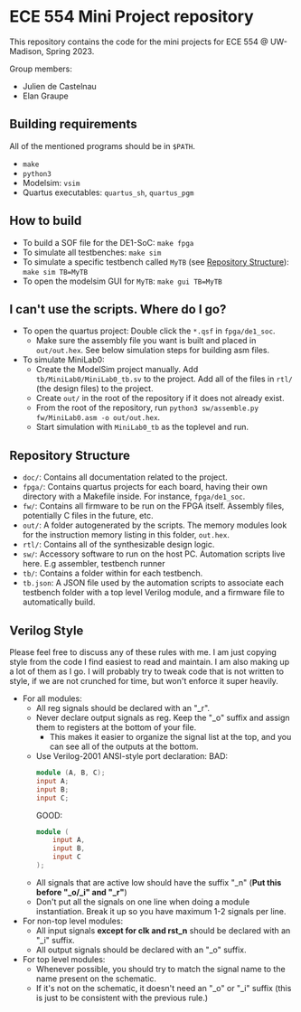 # ECE 554 Mini Project repository

This repository contains the code for the mini projects for ECE 554 @ UW-Madison, Spring 2023.

Group members:

* Julien de Castelnau
* Elan Graupe

## Building requirements

All of the mentioned programs should be in `$PATH`.

* `make`
* `python3`
* Modelsim: `vsim`
* Quartus executables: `quartus_sh`, `quartus_pgm`

## How to build

* To build a SOF file for the DE1-SoC: `make fpga`
* To simulate all testbenches: `make sim`
* To simulate a specific testbench called `MyTB` (see [Repository Structure](#repository-structure)): `make sim TB=MyTB`
* To open the modelsim GUI for `MyTB`: `make gui TB=MyTB`

## I can't use the scripts. Where do I go?

* To open the quartus project: Double click the `*.qsf` in `fpga/de1_soc`.
    * Make sure the assembly file you want is built and placed in `out/out.hex`. See below simulation steps for building asm files.
* To simulate MiniLab0:
    * Create the ModelSim project manually. Add `tb/MiniLab0/MiniLab0_tb.sv` to the project. Add all of the files in `rtl/` (the design files) to the project.
    * Create `out/` in the root of the repository if it does not already exist.
    * From the root of the repository, run `python3 sw/assemble.py fw/MiniLab0.asm -o out/out.hex`.
    * Start simulation with `MiniLab0_tb` as the toplevel and run.


## Repository Structure

* `doc/`: Contains all documentation related to the project.
* `fpga/`: Contains quartus projects for each board, having their own directory with a Makefile inside. For instance, `fpga/de1_soc`.
* `fw/`: Contains all firmware to be run on the FPGA itself. Assembly files, potentially C files in the future, etc.
* `out/`: A folder autogenerated by the scripts. The memory modules look for the instruction memory listing in this folder, `out.hex`.
* `rtl/`: Contains all of the synthesizable design logic.
* `sw/`: Accessory software to run on the host PC. Automation scripts live here. E.g assembler, testbench runner
* `tb/`: Contains a folder within for each testbench.
* `tb.json`: A JSON file used by the automation scripts to associate each testbench folder with a top level Verilog module, and a firmware file to automatically build.



## Verilog Style

Please feel free to discuss any of these rules with me. I am just copying style from the code I find easiest to read and maintain. I am also making up a lot of them as I go. I will probably try to tweak code that is not written to style, if we are not crunched for time, but won't enforce it super heavily.

* For all modules:
    * All reg signals should be declared with an "_r".
    * Never declare output signals as reg. Keep the "_o" suffix and assign them to registers at the bottom of your file.
        * This makes it easier to organize the signal list at the top, and you can see all of the outputs at the bottom.
    * Use Verilog-2001 ANSI-style port declaration:
        BAD: 
        ```verilog
        module (A, B, C);
        input A;
        input B;
        input C;
        ```
        GOOD:
        ```verilog
        module (
            input A,
            input B,
            input C
        );
        ```
    * All signals that are active low should have the suffix "_n" (**Put this before "_o/_i" and "_r"**)
    * Don't put all the signals on one line when doing a module instantiation. Break it up so you have maximum 1-2 signals per line. 
* For non-top level modules:
    * All input signals **except for clk and rst_n** should be declared with an "_i" suffix.
    * All output signals should be declared with an "_o" suffix.
* For top level modules:
    * Whenever possible, you should try to match the signal name to the name present on the schematic.
    * If it's not on the schematic, it doesn't need an "_o" or "_i" suffix (this is just to be consistent with the previous rule.)
